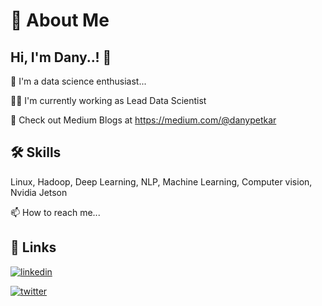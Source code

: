 
# 🚀 About Me
## Hi, I'm Dany..! 👋

🧠 I'm a data science enthusiast...

👩‍💻 I'm currently working as Lead Data Scientist

🌱 Check out Medium Blogs at https://medium.com/@danypetkar

## 🛠 Skills
Linux, Hadoop, Deep Learning, NLP, Machine Learning, Computer vision, Nvidia Jetson

📫 How to reach me...
## 🔗 Links
[![linkedin](https://www.linkedin.com/in/dany-petkar-434a8217)](https://www.linkedin.com/)

[![twitter](https://twitter.com/danypetkar)](https://twitter.com/)

